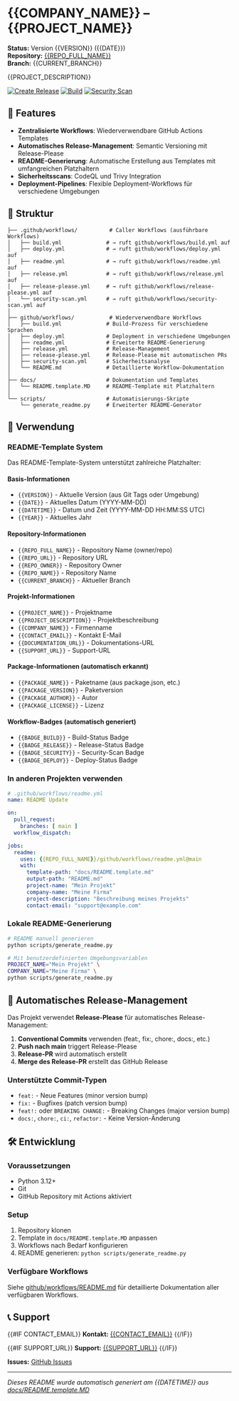 # {{COMPANY_NAME}} – {{PROJECT_NAME}}

**Status:** Version {{VERSION}} ({{DATE}})  
**Repository:** [{{REPO_FULL_NAME}}]({{REPO_URL}})  
**Branch:** {{CURRENT_BRANCH}}

{{PROJECT_DESCRIPTION}}

[![Create Release]({{REPO_URL}}/actions/workflows/release-please.yml/badge.svg)]({{REPO_URL}}/actions/workflows/release-please.yml)
[![Build]({{REPO_URL}}/actions/workflows/build.yml/badge.svg)]({{REPO_URL}}/actions/workflows/build.yml)
[![Security Scan]({{REPO_URL}}/actions/workflows/security-scan.yml/badge.svg)]({{REPO_URL}}/actions/workflows/security-scan.yml)

## 🎯 Features

- **Zentralisierte Workflows**: Wiederverwendbare GitHub Actions Templates
- **Automatisches Release-Management**: Semantic Versioning mit Release-Please
- **README-Generierung**: Automatische Erstellung aus Templates mit umfangreichen Platzhaltern
- **Sicherheitsscans**: CodeQL und Trivy Integration
- **Deployment-Pipelines**: Flexible Deployment-Workflows für verschiedene Umgebungen

## 📁 Struktur

```text
├── .github/workflows/          # Caller Workflows (ausführbare Workflows)
│   ├── build.yml              # → ruft github/workflows/build.yml auf
│   ├── deploy.yml             # → ruft github/workflows/deploy.yml auf
│   ├── readme.yml             # → ruft github/workflows/readme.yml auf
│   ├── release.yml            # → ruft github/workflows/release.yml auf
│   ├── release-please.yml     # → ruft github/workflows/release-please.yml auf
│   └── security-scan.yml      # → ruft github/workflows/security-scan.yml auf
│
├── github/workflows/           # Wiederverwendbare Workflows
│   ├── build.yml              # Build-Prozess für verschiedene Sprachen
│   ├── deploy.yml             # Deployment in verschiedene Umgebungen
│   ├── readme.yml             # Erweiterte README-Generierung
│   ├── release.yml            # Release-Management
│   ├── release-please.yml     # Release-Please mit automatischen PRs
│   ├── security-scan.yml      # Sicherheitsanalyse
│   └── README.md              # Detaillierte Workflow-Dokumentation
│
├── docs/                      # Dokumentation und Templates
│   └── README.template.MD     # README-Template mit Platzhaltern
│
└── scripts/                   # Automatisierungs-Skripte
    └── generate_readme.py     # Erweiterter README-Generator
```

## 🚀 Verwendung

### README-Template System

Das README-Template-System unterstützt zahlreiche Platzhalter:

#### Basis-Informationen

- `{{VERSION}}` - Aktuelle Version (aus Git Tags oder Umgebung)
- `{{DATE}}` - Aktuelles Datum (YYYY-MM-DD)
- `{{DATETIME}}` - Datum und Zeit (YYYY-MM-DD HH:MM:SS UTC)
- `{{YEAR}}` - Aktuelles Jahr

#### Repository-Informationen

- `{{REPO_FULL_NAME}}` - Repository Name (owner/repo)
- `{{REPO_URL}}` - Repository URL
- `{{REPO_OWNER}}` - Repository Owner
- `{{REPO_NAME}}` - Repository Name
- `{{CURRENT_BRANCH}}` - Aktueller Branch

#### Projekt-Informationen

- `{{PROJECT_NAME}}` - Projektname
- `{{PROJECT_DESCRIPTION}}` - Projektbeschreibung
- `{{COMPANY_NAME}}` - Firmenname
- `{{CONTACT_EMAIL}}` - Kontakt E-Mail
- `{{DOCUMENTATION_URL}}` - Dokumentations-URL
- `{{SUPPORT_URL}}` - Support-URL

#### Package-Informationen (automatisch erkannt)

- `{{PACKAGE_NAME}}` - Paketname (aus package.json, etc.)
- `{{PACKAGE_VERSION}}` - Paketversion
- `{{PACKAGE_AUTHOR}}` - Autor
- `{{PACKAGE_LICENSE}}` - Lizenz

#### Workflow-Badges (automatisch generiert)

- `{{BADGE_BUILD}}` - Build-Status Badge
- `{{BADGE_RELEASE}}` - Release-Status Badge
- `{{BADGE_SECURITY}}` - Security-Scan Badge
- `{{BADGE_DEPLOY}}` - Deploy-Status Badge

### In anderen Projekten verwenden

```yaml
# .github/workflows/readme.yml
name: README Update

on:
  pull_request:
    branches: [ main ]
  workflow_dispatch:

jobs:
  readme:
    uses: {{REPO_FULL_NAME}}/github/workflows/readme.yml@main
    with:
      template-path: "docs/README.template.md"
      output-path: "README.md"
      project-name: "Mein Projekt"
      company-name: "Meine Firma"
      project-description: "Beschreibung meines Projekts"
      contact-email: "support@example.com"
```

### Lokale README-Generierung

```bash
# README manuell generieren
python scripts/generate_readme.py

# Mit benutzerdefinierten Umgebungsvariablen
PROJECT_NAME="Mein Projekt" \
COMPANY_NAME="Meine Firma" \
python scripts/generate_readme.py
```

## 🔄 Automatisches Release-Management

Das Projekt verwendet **Release-Please** für automatisches Release-Management:

1. **Conventional Commits** verwenden (feat:, fix:, chore:, docs:, etc.)
2. **Push nach main** triggert Release-Please
3. **Release-PR** wird automatisch erstellt
4. **Merge des Release-PR** erstellt das GitHub Release

### Unterstützte Commit-Typen

- `feat:` - Neue Features (minor version bump)
- `fix:` - Bugfixes (patch version bump)
- `feat!:` oder `BREAKING CHANGE:` - Breaking Changes (major version bump)
- `docs:`, `chore:`, `ci:`, `refactor:` - Keine Version-Änderung

## 🛠️ Entwicklung

### Voraussetzungen

- Python 3.12+
- Git
- GitHub Repository mit Actions aktiviert

### Setup

1. Repository klonen
2. Template in `docs/README.template.MD` anpassen
3. Workflows nach Bedarf konfigurieren
4. README generieren: `python scripts/generate_readme.py`

### Verfügbare Workflows

Siehe [github/workflows/README.md](github/workflows/README.md) für detaillierte Dokumentation aller verfügbaren Workflows.

## 📞 Support

{{#IF CONTACT_EMAIL}}
**Kontakt:** [{{CONTACT_EMAIL}}](mailto:{{CONTACT_EMAIL}})
{{/IF}}

{{#IF SUPPORT_URL}}
**Support:** [{{SUPPORT_URL}}]({{SUPPORT_URL}})
{{/IF}}

**Issues:** [GitHub Issues]({{REPO_URL}}/issues)

---

*Dieses README wurde automatisch generiert am {{DATETIME}} aus [docs/README.template.MD](docs/README.template.MD)*

